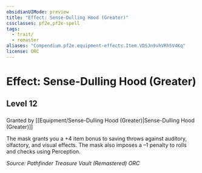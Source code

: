 ```yaml
---
obsidianUIMode: preview
title: "Effect: Sense-Dulling Hood (Greater)"
cssclasses: pf2e,pf2e-spell
tags:
  - trait/
  - remaster
aliases: "Compendium.pf2e.equipment-effects.Item.VDSJn9vhVRh5V4Kq"
license: ORC
---
```

# Effect: Sense-Dulling Hood (Greater)
## Level 12
### 






Granted by [[Equipment/Sense-Dulling Hood (Greater)|Sense-Dulling Hood (Greater)]]

The mask grants you a +4 item bonus to saving throws against auditory, olfactory, and visual effects. The mask also imposes a –1 penalty to rolls and checks using Perception.

*Source: Pathfinder Treasure Vault (Remastered)*
*ORC*